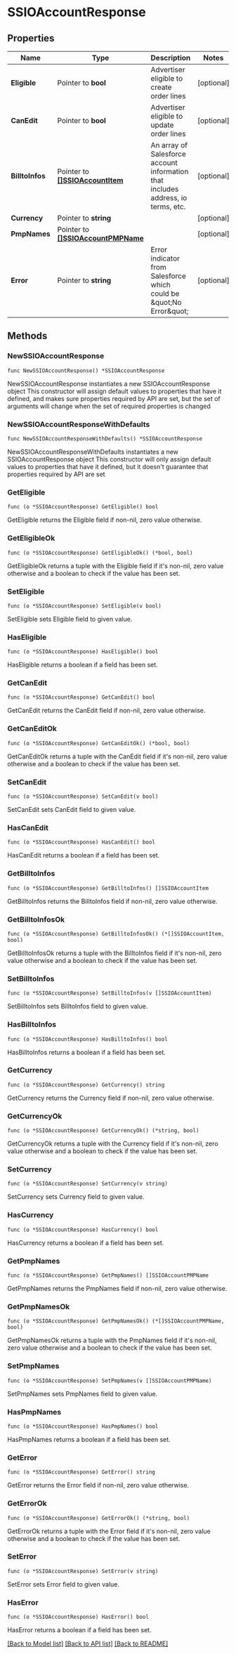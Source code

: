 # SSIOAccountResponse

## Properties

Name | Type | Description | Notes
------------ | ------------- | ------------- | -------------
**Eligible** | Pointer to **bool** | Advertiser eligible to create order lines | [optional] 
**CanEdit** | Pointer to **bool** | Advertiser eligible to update order lines | [optional] 
**BilltoInfos** | Pointer to [**[]SSIOAccountItem**](SSIOAccountItem.md) | An array of Salesforce account information that includes address, io terms, etc. | [optional] 
**Currency** | Pointer to **string** |  | [optional] 
**PmpNames** | Pointer to [**[]SSIOAccountPMPName**](SSIOAccountPMPName.md) |  | [optional] 
**Error** | Pointer to **string** | Error indicator from Salesforce which could be \&quot;No Error\&quot; | [optional] 

## Methods

### NewSSIOAccountResponse

`func NewSSIOAccountResponse() *SSIOAccountResponse`

NewSSIOAccountResponse instantiates a new SSIOAccountResponse object
This constructor will assign default values to properties that have it defined,
and makes sure properties required by API are set, but the set of arguments
will change when the set of required properties is changed

### NewSSIOAccountResponseWithDefaults

`func NewSSIOAccountResponseWithDefaults() *SSIOAccountResponse`

NewSSIOAccountResponseWithDefaults instantiates a new SSIOAccountResponse object
This constructor will only assign default values to properties that have it defined,
but it doesn't guarantee that properties required by API are set

### GetEligible

`func (o *SSIOAccountResponse) GetEligible() bool`

GetEligible returns the Eligible field if non-nil, zero value otherwise.

### GetEligibleOk

`func (o *SSIOAccountResponse) GetEligibleOk() (*bool, bool)`

GetEligibleOk returns a tuple with the Eligible field if it's non-nil, zero value otherwise
and a boolean to check if the value has been set.

### SetEligible

`func (o *SSIOAccountResponse) SetEligible(v bool)`

SetEligible sets Eligible field to given value.

### HasEligible

`func (o *SSIOAccountResponse) HasEligible() bool`

HasEligible returns a boolean if a field has been set.

### GetCanEdit

`func (o *SSIOAccountResponse) GetCanEdit() bool`

GetCanEdit returns the CanEdit field if non-nil, zero value otherwise.

### GetCanEditOk

`func (o *SSIOAccountResponse) GetCanEditOk() (*bool, bool)`

GetCanEditOk returns a tuple with the CanEdit field if it's non-nil, zero value otherwise
and a boolean to check if the value has been set.

### SetCanEdit

`func (o *SSIOAccountResponse) SetCanEdit(v bool)`

SetCanEdit sets CanEdit field to given value.

### HasCanEdit

`func (o *SSIOAccountResponse) HasCanEdit() bool`

HasCanEdit returns a boolean if a field has been set.

### GetBilltoInfos

`func (o *SSIOAccountResponse) GetBilltoInfos() []SSIOAccountItem`

GetBilltoInfos returns the BilltoInfos field if non-nil, zero value otherwise.

### GetBilltoInfosOk

`func (o *SSIOAccountResponse) GetBilltoInfosOk() (*[]SSIOAccountItem, bool)`

GetBilltoInfosOk returns a tuple with the BilltoInfos field if it's non-nil, zero value otherwise
and a boolean to check if the value has been set.

### SetBilltoInfos

`func (o *SSIOAccountResponse) SetBilltoInfos(v []SSIOAccountItem)`

SetBilltoInfos sets BilltoInfos field to given value.

### HasBilltoInfos

`func (o *SSIOAccountResponse) HasBilltoInfos() bool`

HasBilltoInfos returns a boolean if a field has been set.

### GetCurrency

`func (o *SSIOAccountResponse) GetCurrency() string`

GetCurrency returns the Currency field if non-nil, zero value otherwise.

### GetCurrencyOk

`func (o *SSIOAccountResponse) GetCurrencyOk() (*string, bool)`

GetCurrencyOk returns a tuple with the Currency field if it's non-nil, zero value otherwise
and a boolean to check if the value has been set.

### SetCurrency

`func (o *SSIOAccountResponse) SetCurrency(v string)`

SetCurrency sets Currency field to given value.

### HasCurrency

`func (o *SSIOAccountResponse) HasCurrency() bool`

HasCurrency returns a boolean if a field has been set.

### GetPmpNames

`func (o *SSIOAccountResponse) GetPmpNames() []SSIOAccountPMPName`

GetPmpNames returns the PmpNames field if non-nil, zero value otherwise.

### GetPmpNamesOk

`func (o *SSIOAccountResponse) GetPmpNamesOk() (*[]SSIOAccountPMPName, bool)`

GetPmpNamesOk returns a tuple with the PmpNames field if it's non-nil, zero value otherwise
and a boolean to check if the value has been set.

### SetPmpNames

`func (o *SSIOAccountResponse) SetPmpNames(v []SSIOAccountPMPName)`

SetPmpNames sets PmpNames field to given value.

### HasPmpNames

`func (o *SSIOAccountResponse) HasPmpNames() bool`

HasPmpNames returns a boolean if a field has been set.

### GetError

`func (o *SSIOAccountResponse) GetError() string`

GetError returns the Error field if non-nil, zero value otherwise.

### GetErrorOk

`func (o *SSIOAccountResponse) GetErrorOk() (*string, bool)`

GetErrorOk returns a tuple with the Error field if it's non-nil, zero value otherwise
and a boolean to check if the value has been set.

### SetError

`func (o *SSIOAccountResponse) SetError(v string)`

SetError sets Error field to given value.

### HasError

`func (o *SSIOAccountResponse) HasError() bool`

HasError returns a boolean if a field has been set.


[[Back to Model list]](../README.md#documentation-for-models) [[Back to API list]](../README.md#documentation-for-api-endpoints) [[Back to README]](../README.md)


